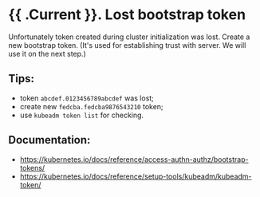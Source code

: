 # {{ .Current }}. Lost bootstrap token 

Unfortunately token created during cluster initialization was lost.
Create a new bootstrap token.
(It's used for establishing trust with server. We will use it on the next step.)


## Tips:
- token `abcdef.0123456789abcdef` was lost;
- create new `fedcba.fedcba9876543210` token;
- use `kubeadm token list` for checking.


## Documentation:
- https://kubernetes.io/docs/reference/access-authn-authz/bootstrap-tokens/
- https://kubernetes.io/docs/reference/setup-tools/kubeadm/kubeadm-token/
